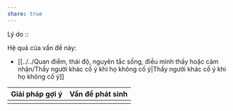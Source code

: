 ```yaml
---
share: true
---
```

Lý do :: 

Hệ quả của vấn đề này:
- [[../../Quan điểm, thái độ, nguyên tắc sống, điều mình thấy hoặc cảm nhận/Thấy người khác cố ý khi họ không cố ý|Thấy người khác cố ý khi họ không cố ý]]


| Giải pháp gợi ý | Vấn đề phát sinh |
| --------------- | ---------------- |
|                 |                  |